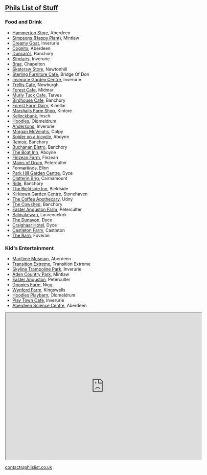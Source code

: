 ## [Phils List of Stuff](https://philslist.co.uk)

### Food and Drink

- [Hammerton Store](http://www.hammertonstore.co.uk/), Aberdeen
- [Simpsons (Happy Plant)](https://www.simpsonsgardencentre.co.uk/our-centres/aberdeenshire-garden-centre/), Mintlaw
- [Dreamy Goat](https://www.dreamygoatcoffee.com/), Inverurie
- [Cognito](http://www.cafecognito.co.uk/), Aberdeen
- [Duncan's](https://www.duncansofbanchory.co.uk/pages/coffee-shop), Banchory
- [Sinclairs](https://www.sinclairsjewellers.co.uk/cafe-bistro), Inverurie
- [Brae](https://www.brae-at-chapelton.co.uk/), Chapelton
- [Skateraw Store](https://www.facebook.com/skaterawstore/), Newtonhill
- [Sterling Furniture Cafe](https://www.sterlingfurniture.co.uk/stores/aberdeen/), Bridge Of Don
- [Inverurie Garden Centre](https://inveruriegardencentre.com/restaurant/), Inverurie
- [Trellis Cafe](https://udnyarmshotel.com/coffee/), Newburgh
- [Forest Cafe](https://www.forestcafe.co.uk/food/), Midmar
- [Murly Tuck Cafe](https://www.facebook.com/Themurlytuck/), Tarves
- [Birdhouse Cafe](https://www.birdhousecafe.co.uk/), Banchory
- [Forest Farm Dairy](https://www.forestfarmdairy.co.uk/), Kinellar
- [Marshalls Farm Shop](http://marshallsfarmshop.co.uk/), Kintore
- [Kellockbank](https://www.visitscotland.com/info/shopping/kellockbank-country-emporium-p253511), Insch
- [Hoodles](https://hoodles.co.uk/eat/), Oldmeldrum
- [Andersons](https://andersonsofinverurie.co.uk/pages/coffee-shop), Inverurie
- [Morgan McVeighs](https://morganmcveighs.com/), Colpy
- [Spider on a bicycle](https://www.spideronabicycle.com/), Aboyne
- [Remoir](https://www.raemoirgardencentre.co.uk/), Banchory
- [Buchanan Bistro](https://www.buchananfood.com/), Banchory
- [The Boat Inn](https://theboatinnaboyne.co.uk/), Aboyne
- [Finzean Farm](http://finzean.com/TeaRoom.html), Finzean
- [Mains of Drum](http://www.mainsofdrum.co.uk/the-restaurant/), Peterculter
- [~~Formartines~~](http://www.formartines.com/eat), Ellon
- [Park Hill Garden Centre](https://www.parkhillgardencentre.com/), Dyce
- [Clatterin Brig](https://www.tripadvisor.co.uk/Restaurant_Review-g1602202-d2170299-Reviews-Clatterin_Brig_Restaurant-Laurencekirk_Aberdeenshire_Scotland.html), Cairnamount
- [Ride](https://www.tripadvisor.co.uk/Restaurant_Review-g191281-d15560743-Reviews-Ride_Coffee_House-Banchory_Aberdeenshire_Scotland.html), Banchory
- [The Bieldside Inn](http://pbdevco.com/thebieldsideinnmenus.html), Bieldside
- [Kirktown Garden Centre](https://www.kirktowngardencentre.co.uk/restaurant/), Stonehaven
- [The Coffee Apothecary](https://www.thecoffeeapothecary.co.uk/), Udny
- [The Cowshed](https://www.cowshedrestaurantbanchory.co.uk/), Banchory
- [Easter Anguston Farm](https://www.vsa.org.uk/easter-anguston-farm/), Peterculter
- [Balmakewan](https://www.tripadvisor.co.uk/Restaurant_Review-g1602202-d3399312-Reviews-Balmakewan_Farm_Shop-Laurencekirk_Aberdeenshire_Scotland.html), Laurencekirk
- [The Dunavon](https://thedunavon.com/), Dyce
- [Craighaar Hotel](https://craighaarhotel.com/), Dyce
- [Castleton Farm](https://castletonfarmshop.co.uk/), Castleton
- [The Barn](https://www.thebarnfoveran.co.uk/), Foveran

### Kid's Entertainment
- [Maritime Museum](https://www.aberdeencity.gov.uk/AAGM/plan-your-visit/aberdeen-maritime-museum), Aberdeen
- [Transition Extreme](https://transition-extreme.com/), Transition Extreme
- [Skyline Trampoline Park](https://www.skylinetrampoline.co.uk/), Inverurie
- [Aden Country Park](https://adencountrypark.org.uk/), Mintlaw
- [Easter Anguston](https://www.vsa.org.uk/easter-anguston-farm/), Peterculter
- [~~Doonies Farm~~](https://www.facebook.com/doonies.farm), Nigg
- [Wynford Farm](https://www.wynfordfarm.com/), Kingswells
- [Hoodles Playbarn](https://hoodles.co.uk/), Oldmeldrum
- [Play Town Cafe](https://www.playtowninverurie.com/cafe/), Inverurie
- [Aberdeen Science Centre](https://aberdeensciencecentre.org/), Aberdeen


<iframe src="https://www.google.com/maps/d/embed?mid=1ihh5Agq1Nfn6o-hsq7TMhC6wQGgXC8k&ehbc=2E312F" width="640" height="480"></iframe>

contact@philslist.co.uk
